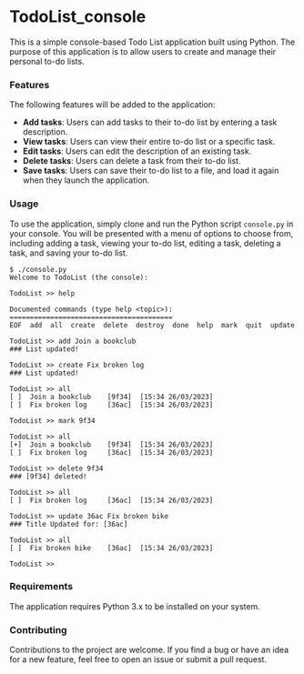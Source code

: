 # TodoList_console
This is a simple console-based Todo List application built using Python. The purpose of this application is to allow users to create and manage their personal to-do lists.

### Features
The following features will be added to the application:
- __Add tasks__: Users can add tasks to their to-do list by entering a task description.
- __View tasks__: Users can view their entire to-do list or a specific task.
- __Edit tasks__: Users can edit the description of an existing task.
- __Delete tasks__: Users can delete a task from their to-do list.
- __Save tasks__: Users can save their to-do list to a file, and load it again when they launch the application.

### Usage
To use the application, simply clone and run the Python script `console.py` in your console. You will be presented with a menu of options to choose from, including adding a task, viewing your to-do list, editing a task, deleting a task, and saving your to-do list.

```
$ ./console.py 
Welcome to TodoList (the console):

TodoList >> help

Documented commands (type help <topic>):
========================================
EOF  add  all  create  delete  destroy  done  help  mark  quit  update

TodoList >> add Join a bookclub
### List updated!

TodoList >> create Fix broken log
### List updated!

TodoList >> all
[ ]  Join a bookclub    [9f34]  [15:34 26/03/2023]
[ ]  Fix broken log     [36ac]  [15:34 26/03/2023]

TodoList >> mark 9f34

TodoList >> all
[+]  Join a bookclub    [9f34]  [15:34 26/03/2023]
[ ]  Fix broken log     [36ac]  [15:34 26/03/2023]

TodoList >> delete 9f34
### [9f34] deleted!

TodoList >> all
[ ]  Fix broken log     [36ac]  [15:34 26/03/2023]

TodoList >> update 36ac Fix broken bike
### Title Updated for: [36ac]

TodoList >> all
[ ]  Fix broken bike    [36ac]  [15:34 26/03/2023]

TodoList >> 
```

### Requirements
The application requires Python 3.x to be installed on your system.

### Contributing
Contributions to the project are welcome. If you find a bug or have an idea for a new feature, feel free to open an issue or submit a pull request.
